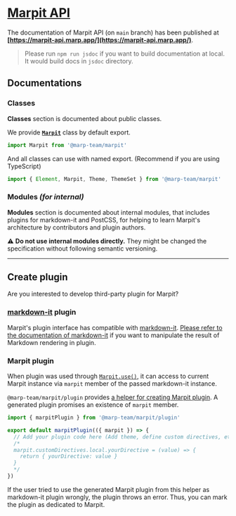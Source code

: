 # [Marpit API](https://marpit-api.marp.app/)

The documentation of Marpit API (on `main` branch) has been published at **[https://marpit-api.marp.app/](https://marpit-api.marp.app/)**.

> Please run `npm run jsdoc` if you want to build documentation at local. It would build docs in `jsdoc` directory.

## Documentations

### Classes

**Classes** section is documented about public classes.

We provide **[`Marpit`](Marpit.html)** class by default export.

```javascript
import Marpit from '@marp-team/marpit'
```

And all classes can use with named export. (Recommend if you are using TypeScript)

```javascript
import { Element, Marpit, Theme, ThemeSet } from '@marp-team/marpit'
```

### Modules _(for internal)_

**Modules** section is documented about internal modules, that includes plugins for markdown-it and PostCSS, for helping to learn Marpit's architecture by contributors and plugin authors.

⚠️ **Do not use internal modules directly.** They might be changed the specification without following semantic versioning.

---

## Create plugin

Are you interested to develop third-party plugin for Marpit?

### [markdown-it](https://github.com/markdown-it/markdown-it) plugin

Marpit's plugin interface has compatible with [markdown-it](https://github.com/markdown-it/markdown-it). [Please refer to the documentation of markdown-it](https://github.com/markdown-it/markdown-it/blob/master/docs/architecture.md) if you want to manipulate the result of Markdown rendering in plugin.

### Marpit plugin

When plugin was used through [`Marpit.use()`](Marpit.html#use), it can access to current Marpit instance via `marpit` member of the passed markdown-it instance.

`@marp-team/marpit/plugin` provides [a helper for creating Marpit plugin](module-plugin.html). A generated plugin promises an existence of `marpit` member.

```javascript
import { marpitPlugin } from '@marp-team/marpit/plugin'

export default marpitPlugin(({ marpit }) => {
  // Add your plugin code here (Add theme, define custom directives, etc...)
  /*
  marpit.customDirectives.local.yourDirective = (value) => {
    return { yourDirective: value }
  }
  */
})
```

If the user tried to use the generated Marpit plugin from this helper as markdown-it plugin wrongly, the plugin throws an error. Thus, you can mark the plugin as dedicated to Marpit.
